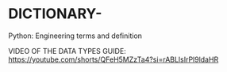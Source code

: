 # DICTIONARY-
Python: Engineering terms and  definition 


VIDEO OF THE DATA TYPES GUIDE:
https://youtube.com/shorts/QFeH5MZzTa4?si=rABLlsIrPl9ldaHR
